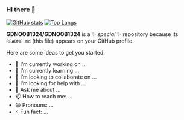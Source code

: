 ### Hi there 👋

[![GitHub stats](https://github-readme-stats.vercel.app/api?username=GDNOOB1324)](https://github.com/anuraghazra/github-readme-stats)
[![Top Langs](https://github-readme-stats.vercel.app/api/top-langs/?username=GDNOOB1324&layout=compact)](https://github.com/anuraghazra/github-readme-stats)

**GDNOOB1324/GDNOOB1324** is a ✨ _special_ ✨ repository because its `README.md` (this file) appears on your GitHub profile.

Here are some ideas to get you started:

- 🔭 I’m currently working on ...
- 🌱 I’m currently learning ...
- 👯 I’m looking to collaborate on ...
- 🤔 I’m looking for help with ...
- 💬 Ask me about ...
- 📫 How to reach me: ...
- 😄 Pronouns: ...
- ⚡ Fun fact: ...
